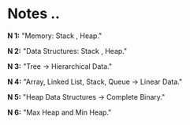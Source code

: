 # Notes ..

**N 1:** "Memory: Stack , Heap."

**N 2:** "Data Structures: Stack , Heap."

**N 3:** "Tree -> Hierarchical Data."

**N 4:** "Array, Linked List, Stack, Queue -> Linear Data."

**N 5:** "Heap Data Structures -> Complete Binary."

**N 6:** "Max Heap and Min Heap."
